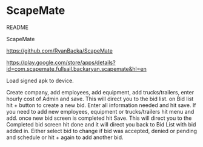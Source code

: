 # ScapeMate

README

ScapeMate

https://github.com/RyanBacka/ScapeMate

https://play.google.com/store/apps/details?id=com.scapemate.fullsail.backaryan.scapemate&hl=en

Load signed apk to device.

Create company, add employees, add equipment, add trucks/trailers, enter hourly cost of Admin and save.
This will direct you to the bid list. on Bid list hit + button to create a new bid. Enter all information needed and hit save. If you need to add new employees, equipment or trucks/trailers hit menu and add. once new bid screen is completed hit Save. This will direct you to the Completed bid screen hit done and it will direct you back to Bid List with bid added in. Either select bid to change if bid was accepted, denied or pending and schedule or hit + again to add another bid.
